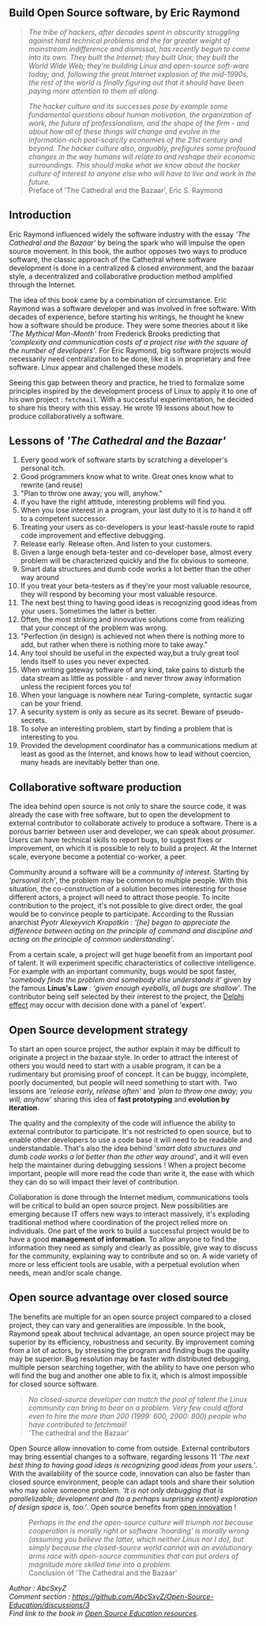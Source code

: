 ## Build Open Source software, by Eric Raymond

> *The tribe of hackers, after decades spent in obscurity struggling against hard technical problems and the far greater weight of mainstream indifference and dismissal, has recently begun to come into its own. They built the Internet; they built Unix; they built the World Wide Web; they're building Linux and open-source soft-ware today; and, following the great Internet explosion of the mid-1990s, the rest of the world is finally figuring out that it should have been paying more attention to them all along.*
>
> *The hacker culture and its successes pose by example some fundamental questions about human motivation, the organization of work, the future of professionalism, and the shape of the firm - and about how all of these things will change and evolve in the information-rich post-scarcity economies of the 21st century and beyond. The hacker culture also, arguably, prefigures some profound changes in the way humans will relate to and reshape their economic surroundings. This should make what we know about the hacker culture of interest to anyone else who will have to live and work in the future.*  
> Preface of 'The Cathedral and the Bazaar', Eric S. Raymond

## Introduction

Eric Raymond influenced widely the software industry with the essay *'The Cathedral and the Bazaar'* by being the spark who will impulse the open source movement. In this book, the author opposes two ways to produce software, the classic approach of the Cathedral where software development is done in a centralized & closed environment, and the bazaar style, a decentralized and collaborative production method amplified through the Internet.

The idea of this book came by a combination of circumstance. Eric Raymond was a software developer and was involved in free software. With decades of experience, before starting his writings, he thought he knew how a software should be produce. They were some theories about it like *'The Mythical Man-Month'* from Frederick Brooks predicting that *'complexity and communication costs of a project rise  with the  square of the number of developers'*. For Eric Raymond, big software projects would necessarily need centralization to be done, like it is in proprietary and free software. Linux appear and challenged these models.

Seeing this gap between theory and practice, he tried to formalize some principles inspired by the development process of Linux to apply it to one of his own project : `fetchmail`.
With a successful experimentation, he decided to share his theory with this essay. He wrote 19 lessons about how to produce collaboratively a software.

## Lessons of *'The Cathedral and the Bazaar'*

1. Every good work of software starts by scratching a developer's personal itch.
2. Good programmers know what to write. Great ones know what to rewrite (and reuse)
3. "Plan to throw one away; you will, anyhow."
4. If you have the right attitude, interesting problems will find you.
5. When you lose interest in a program, your last duty to it is to hand it off to a competent successor.
6. Treating your users as co-developers is your least-hassle route to rapid code improvement and effective debugging.
7. Release early. Release often. And listen to your customers.
8. Given a large enough beta-tester and co-developer base, almost every problem will be characterized quickly and the fix obvious to someone.
9. Smart data structures and dumb code works a lot better than the other way around
10. If you treat your beta-testers as if they're your most valuable resource, they will respond by becoming your most valuable resource.
11. The next best thing to having good ideas is recognizing good ideas from your users. Sometimes the latter is better.
12. Often, the most striking and innovative solutions come from realizing that your concept of the problem was wrong.
13. "Perfection (in design) is achieved not when there is nothing more to add, but rather when there is nothing more to take away."
14. Any tool should be useful in the expected way,but a truly great tool lends itself to uses you never expected.
15. When writing gateway software of any kind, take pains to disturb the data stream as little as possible - and never throw away information unless the recipient forces you to!
16. When your language is nowhere near Turing-complete, syntactic sugar can be your friend.
17. A security system is only as secure as its secret. Beware of pseudo-secrets.
18. To solve an interesting problem, start by finding a problem that is interesting to you.
19. Provided the development coordinator has a communications medium at least as good as the Internet, and knows how to lead without coercion, many heads are inevitably better than one.


## Collaborative software production

The idea behind open source is not only to share the source code, it was already the case with free software, but to open the development to external contributor to collaborate actively to produce a software.
There is a porous barrier between user and developer, we can speak about *prosumer*. Users can have technical skills to report bugs, to suggest fixes or improvement, on which it is possible to rely to build a project. At the Internet scale, everyone become a potential co-worker, a peer.

Community around a software will be a *community of interest*. Starting by *'personal itch'*, the problem may be common to multiple people. With this situation, the co-construction of a solution becomes interesting for those different actors, a project will need to attract those people. To incite contribution to the project, it's not possible to give direct order, the goal would be to convince people to participate. According to the Russian anarchist *Pyotr Alexeyvich Kropotkin* : *'[he] began  to  appreciate  the difference  between  acting  on  the  principle  of  command and  discipline  and  acting  on  the  principle  of  common understanding'*.

From a certain scale, a project will get huge benefit from an important pool of talent. It will experiment specific characteristics of collective intelligence. For example with an important community, bugs would be spot faster, *'somebody finds the problem and somebody else understands it'* given by the famous **Linus's Law** : *'given enough eyeballs, all bugs are shallow'*. The contributor being self selected by their interest to the project, the [Delphi effect](https://fr.wikipedia.org/wiki/M%C3%A9thode_de_Delphes) may occur with decision done with a panel of 'expert'.

## Open Source development strategy

To start an open source project, the author explain it may be difficult to originate a project in the bazaar style. In order to attract the interest of others you would need to start with a usable program, it can be a rudimentary but promising proof of concept. It can be buggy, incomplete, poorly documented, but people will need something to start with. Two lessons are *'release early, release often'* and *'plan to throw one away; you will, anyhow'* sharing this idea of **fast prototyping** and **evolution by iteration**.

The quality and the complexity of the code will influence the ability to external contributor to participate. It's not restricted to open source, but to enable other developers to use a code base it will need to be readable and understandable. That's also the idea behind *'smart data structures and dumb code works a lot better than the other way around'*, and it will even help the maintainer during debugging sessions ! When a project become important, people will more read the code than write it, the ease with which they can do so will impact their level of contribution.

Collaboration is done through the Internet medium, communications tools will be critical to build an open source project. New possibilities are emerging because IT offers new ways to interact massively, it's exploding traditional method where coordination of the project relied more on individuals. One part of the work to build a successful project would be to have a good **management of information**. To allow anyone to find the information they need as simply and clearly as possible, give way to discuss for the community, explaining way to contribute and so on. A wide variety of more or less efficient tools are usable, with a perpetual evolution when needs, mean and/or scale change.

## Open source advantage over closed source

The benefits are multiple for an open source project compared to a closed project, they can vary and generalities are impossible. In the book, Raymond speak about technical advantage, an open source project may be superior by its efficiency, robustness and security. By improvement coming from a lot of actors, by stressing the program and finding bugs the quality may be superior. Bug resolution may be faster with distributed debugging, multiple person searching together, with the ability to have one person who will find the bug and another one able to fix it, which is almost impossible for closed source software.

> *No closed-source developer can match the pool of talent the Linux community can bring to bear on a problem. Very few could afford even to hire the more than 200 (1999: 600, 2000: 800) people who have contributed to fetchmail!*  
'The cathedral and the Bazaar'

Open Source allow innovation to come from outside. External contributors may bring essential changes to a software, regarding lessons 11 *'The next best thing to having good ideas is recognizing good ideas from your users.'*. With the availability of the source code, innovation can also be faster than closed source environment, people can adapt tools and share their solution who may solve someone problem. *'It is not only debugging that is parallelizable; development and (to a perhaps surprising extent) exploration of design space is, too.'*. Open source benefits from [open innovation](https://en.wikipedia.org/wiki/Open_innovation) !

> *Perhaps in the end the open-source culture will triumph not because cooperation is morally right or software 'hoarding' is morally wrong (assuming you believe the latter, which neither Linus nor I do), but simply because the closed-source world cannot win an evolutionary arms race with open-source communities that can put orders of magnitude more skilled time into a problem.*  
Conclusion of 'The Cathedral and the Bazaar'

*Author : AbcSxyZ  
Comment section : https://github.com/AbcSxyZ/Open-Source-Education/discussions/3  
Find link to the book in [Open Source Education resources](/awesome-open-source-resources.md).*
